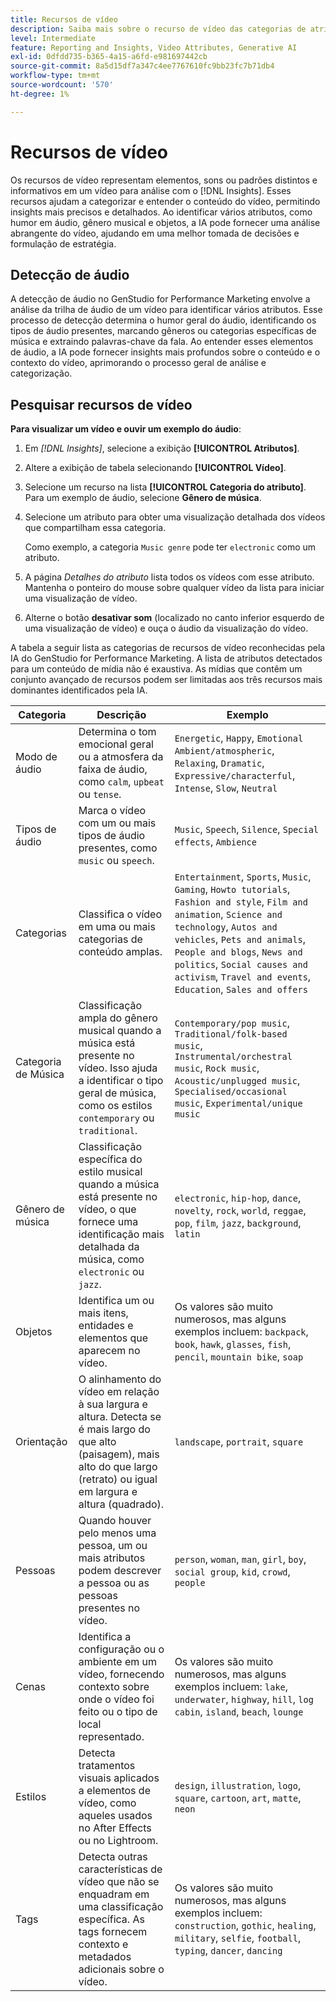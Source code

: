 ```yaml
---
title: Recursos de vídeo
description: Saiba mais sobre o recurso de vídeo das categorias de atributo usadas no GenStudio for Performance Marketing.
level: Intermediate
feature: Reporting and Insights, Video Attributes, Generative AI
exl-id: 0dfdd735-b365-4a15-a6fd-e981697442cb
source-git-commit: 8a5d15df7a347c4ee7767610fc9bb23fc7b71db4
workflow-type: tm+mt
source-wordcount: '570'
ht-degree: 1%

---
```


# Recursos de vídeo

Os recursos de vídeo representam elementos, sons ou padrões distintos e informativos em um vídeo para análise com o [!DNL Insights]. Esses recursos ajudam a categorizar e entender o conteúdo do vídeo, permitindo insights mais precisos e detalhados. Ao identificar vários atributos, como humor em áudio, gênero musical e objetos, a IA pode fornecer uma análise abrangente do vídeo, ajudando em uma melhor tomada de decisões e formulação de estratégia.

## Detecção de áudio

A detecção de áudio no GenStudio for Performance Marketing envolve a análise da trilha de áudio de um vídeo para identificar vários atributos. Esse processo de detecção determina o humor geral do áudio, identificando os tipos de áudio presentes, marcando gêneros ou categorias específicas de música e extraindo palavras-chave da fala. Ao entender esses elementos de áudio, a IA pode fornecer insights mais profundos sobre o conteúdo e o contexto do vídeo, aprimorando o processo geral de análise e categorização.

## Pesquisar recursos de vídeo

**Para visualizar um vídeo e ouvir um exemplo do áudio**:

1. Em _[!DNL Insights]_, selecione a exibição **[!UICONTROL Atributos]**.

1. Altere a exibição de tabela selecionando **[!UICONTROL Vídeo]**.

1. Selecione um recurso na lista **[!UICONTROL Categoria do atributo]**. Para um exemplo de áudio, selecione **Gênero de música**.

1. Selecione um atributo para obter uma visualização detalhada dos vídeos que compartilham essa categoria.

   Como exemplo, a categoria `Music genre` pode ter `electronic` como um atributo.

1. A página _Detalhes do atributo_ lista todos os vídeos com esse atributo. Mantenha o ponteiro do mouse sobre qualquer vídeo da lista para iniciar uma visualização de vídeo.

1. Alterne o botão **desativar som** (localizado no canto inferior esquerdo de uma visualização de vídeo) e ouça o áudio da visualização do vídeo.

A tabela a seguir lista as categorias de recursos de vídeo reconhecidas pela IA do GenStudio for Performance Marketing. A lista de atributos detectados para um conteúdo de mídia não é exaustiva. As mídias que contêm um conjunto avançado de recursos podem ser limitadas aos três recursos mais dominantes identificados pela IA.

<!-- For the writer: turn off word wrap to work with these tables. Option + Z -->

| Categoria | Descrição | Exemplo |
| ------------------- | ------------------------------------------------------------------------------------------------------------ | --------------------------------------------------------------------------------------- |
| Modo de áudio | Determina o tom emocional geral ou a atmosfera da faixa de áudio, como `calm`, `upbeat` ou `tense`. | `Energetic`, `Happy`, `Emotional Ambient/atmospheric`, `Relaxing`, `Dramatic`, `Expressive/characterful`, `Intense`, `Slow`, `Neutral` |
| Tipos de áudio | Marca o vídeo com um ou mais tipos de áudio presentes, como `music` ou `speech`. | `Music`, `Speech`, `Silence`, `Special effects`, `Ambience` |
| Categorias | Classifica o vídeo em uma ou mais categorias de conteúdo amplas. | `Entertainment`, `Sports`, `Music`, `Gaming`, `Howto tutorials`, `Fashion and style`, `Film and animation`, `Science and technology`, `Autos and vehicles`, `Pets and animals`, `People and blogs`, `News and politics`, `Social causes and activism`, `Travel and events`, `Education`, `Sales and offers` |
| Categoria de Música | Classificação ampla do gênero musical quando a música está presente no vídeo. Isso ajuda a identificar o tipo geral de música, como os estilos `contemporary` ou `traditional`. | `Contemporary/pop music`, `Traditional/folk-based music`, `Instrumental/orchestral music`, `Rock music`, `Acoustic/unplugged music`, `Specialised/occasional music`, `Experimental/unique music` |
| Gênero de música | Classificação específica do estilo musical quando a música está presente no vídeo, o que fornece uma identificação mais detalhada da música, como `electronic` ou `jazz`. | `electronic`, `hip-hop`, `dance`, `novelty`, `rock`, `world`, `reggae`, `pop`, `film`, `jazz`, `background`, `latin` |
| Objetos | Identifica um ou mais itens, entidades e elementos que aparecem no vídeo. | Os valores são muito numerosos, mas alguns exemplos incluem: `backpack`, `book`, `hawk`, `glasses`, `fish`, `pencil`, `mountain bike`, `soap` |
| Orientação | O alinhamento do vídeo em relação à sua largura e altura. Detecta se é mais largo do que alto (paisagem), mais alto do que largo (retrato) ou igual em largura e altura (quadrado). | `landscape`, `portrait`, `square` |
| Pessoas | Quando houver pelo menos uma pessoa, um ou mais atributos podem descrever a pessoa ou as pessoas presentes no vídeo. | `person`, `woman`, `man`, `girl`, `boy`, `social group`, `kid`, `crowd`, `people` |
| Cenas | Identifica a configuração ou o ambiente em um vídeo, fornecendo contexto sobre onde o vídeo foi feito ou o tipo de local representado. | Os valores são muito numerosos, mas alguns exemplos incluem: `lake`, `underwater`, `highway`, `hill`, `log cabin`, `island`, `beach`, `lounge` |
| Estilos | Detecta tratamentos visuais aplicados a elementos de vídeo, como aqueles usados no After Effects ou no Lightroom. | `design`, `illustration`, `logo`, `square`, `cartoon`, `art`, `matte`, `neon` |
| Tags | Detecta outras características de vídeo que não se enquadram em uma classificação específica. As tags fornecem contexto e metadados adicionais sobre o vídeo. | Os valores são muito numerosos, mas alguns exemplos incluem: `construction`, `gothic`, `healing`, `military`, `selfie`, `football`, `typing`, `dancer`, `dancing` |
